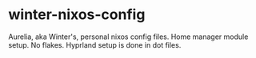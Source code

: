 # winter-nixos-config
Aurelia, aka Winter's, personal nixos config files. Home manager module setup. No flakes. Hyprland setup is done in dot files.
